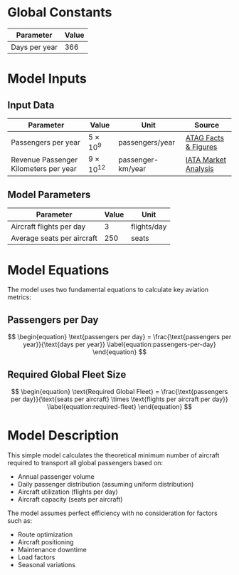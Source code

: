 
# Global Constants

| Parameter | Value |
|-----------|-------|
| Days per year | 366 |

# Model Inputs

## Input Data

| Parameter | Value | Unit | Source |
|-----------| ----- | ---- | ------ |
| Passengers per year | $5 \times 10^9$ | passengers/year | [ATAG Facts & Figures](https://atag.org/facts-figures) |
| Revenue Passenger Kilometers per year | $9 \times 10^{12}$ | passenger-km/year | [IATA Market Analysis](https://www.iata.org/en/iata-repository/publications/economic-reports/air-passenger-market-analysis-december-2024/) |

## Model Parameters

| Parameter | Value | Unit |
|-----------| ----- | ---- |
| Aircraft flights per day | 3 | flights/day |
| Average seats per aircraft | 250 | seats |

# Model Equations

The model uses two fundamental equations to calculate key aviation metrics:

## Passengers per Day
$$
\begin{equation}
\text{passengers per day} = \frac{\text{passengers per year}}{\text{days per year}} \label{equation:passengers-per-day}
\end{equation}
$$

## Required Global Fleet Size
$$
\begin{equation}
\text{Required Global Fleet} = \frac{\text{passengers per day}}{\text{seats per aircraft} \times \text{flights per aircraft per day}} \label{equation:required-fleet}
\end{equation}
$$

# Model Description

This simple model calculates the theoretical minimum number of aircraft required to transport all global passengers based on:
- Annual passenger volume
- Daily passenger distribution (assuming uniform distribution)
- Aircraft utilization (flights per day)
- Aircraft capacity (seats per aircraft)

The model assumes perfect efficiency with no consideration for factors such as:
- Route optimization
- Aircraft positioning
- Maintenance downtime
- Load factors
- Seasonal variations 